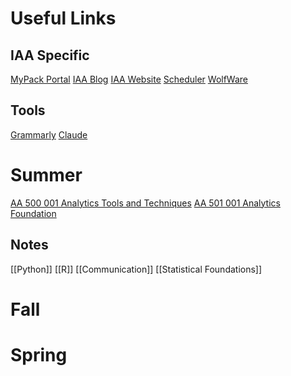 # Useful Links
## IAA Specific
[MyPack Portal](https://portalsp.acs.ncsu.edu/psc/CS92PRD/EMPLOYEE/NCSIS/c/NUI_FRAMEWORK.PT_LANDINGPAGE.GBL)
[IAA Blog](https://datacolumn.iaa.ncsu.edu/)
[IAA Website](https://analytics.ncsu.edu/)
[Scheduler](https://analytics.ncsu.edu/scheduler/)
[WolfWare](https://wolfware.ncsu.edu/courses/my-wolfware/)

## Tools
[Grammarly](https://app.grammarly.com/)
[Claude](https://claude.ai/)

# Summer
[AA 500 001 Analytics Tools and Techniques](https://moodle-courses2425.wolfware.ncsu.edu/course/view.php?id=94)
[AA 501 001 Analytics Foundation](https://moodle-courses2425.wolfware.ncsu.edu/course/view.php?id=95&bp=s)

## Notes
[[Python]]
[[R]]
[[Communication]]
[[Statistical Foundations]]


# Fall

# Spring

